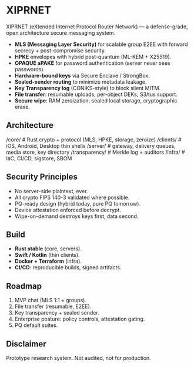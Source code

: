 # XIPRNET

XIPRNET (eXtended Internet Protocol Router Network) — a defense-grade, open architecture secure messaging system.

- **MLS (Messaging Layer Security)** for scalable group E2EE with forward secrecy + post-compromise security.
- **HPKE** envelopes with hybrid post-quantum (ML-KEM + X25519).
- **OPAQUE aPAKE** for password authentication (server never sees passwords).
- **Hardware-bound keys** via Secure Enclave / StrongBox.
- **Sealed-sender routing** to minimize metadata leakage.
- **Key Transparency log** (CONIKS-style) to block silent MITM.
- **File transfer**: resumable uploads, per-object DEKs, S3/tus support.
- **Secure wipe**: RAM zeroization, sealed local storage, cryptographic erase.

## Architecture
/core/ # Rust crypto + protocol (MLS, HPKE, storage, zeroize)
/clients/ # iOS, Android, Desktop thin shells
/server/ # gateway, delivery queues, media store, key directory
/transparency/ # Merkle log + auditors
/infra/ # IaC, CI/CD, sigstore, SBOM

## Security Principles
- No server-side plaintext, ever.
- All crypto FIPS 140-3 validated where possible.
- PQ-ready design (hybrid today, pure PQ tomorrow).
- Device attestation enforced before decrypt.
- Wipe-on-demand destroys keys first, data second.

## Build
- **Rust stable** (core, servers).
- **Swift / Kotlin** (thin clients).
- **Docker + Terraform** (infra).
- **CI/CD**: reproducible builds, signed artifacts.

## Roadmap
1. MVP chat (MLS 1:1 + groups).
2. File transfer (resumable, E2EE).
3. Key transparency + sealed sender.
4. Enterprise posture: policy controls, attestation gating.
5. PQ default suites.

## Disclaimer
Prototype research system. Not audited, not for production.
